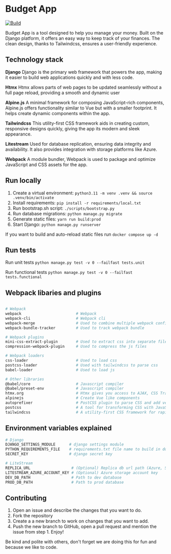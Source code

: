 # Budget App

[![Build](https://github.com/coderustle/django-budgetapp/actions/workflows/dev.yml/badge.svg?branch=dev)](https://github.com/coderustle/django-budgetapp/actions/workflows/dev.yml)

Budget App is a tool designed to help you manage your money. Built on the Django platform, it offers an easy way to keep track of your finances. The clean design, thanks to Tailwindcss, ensures a user-friendly experience.

## Technology stack

**Django**
Django is the primary web framework that powers the app, making it easier to build web applications quickly and with less code.

**Htmx**
Htmx allows parts of web pages to be updated seamlessly without a full page reload, providing a smooth and dynamic user

**Alpine.js**
A minimal framework for composing JavaScript-rich components, Alpine.js offers functionality similar to Vue but with a smaller footprint. It helps create dynamic components within the app.

**Tailwindcss**
This utility-first CSS framework aids in creating custom, responsive designs quickly, giving the app its modern and sleek appearance.

**Litestream**
Used for database replication, ensuring data integrity and availability. It also provides integration with storage platforms like Azure.

**Webpack**
 A module bundler, Webpack is used to package and optimize JavaScript and CSS assets for the app.

## Run locally

1. Create a virtual environment: `python3.11 -m venv .venv && source .venv/bin/activate`
2. Install requirements: `pip install -r requirements/local.txt`
3. Run bootstrap.sh script: `./scripts/bootstrap.py`
4. Run database migrations: `python manage.py migrate`
5. Generate static files: `yarn run build:prod`
6. Start Django: `python manage.py runserver`

If you want to build and auto-reload static files run `docker compose up -d`

## Run tests

Run unit tests
`python manage.py test -v 0 --failfast tests.unit`

Run functional tests
`python manage.py test -v 0 --failfast tests.functional`

## Webpack libaries and plugins

```bash

# Webpack
webpack                        # Webpack
webpack-cli                    # Webpack cli
webpack-merge                  # Used to combine multiple webpack configuration
webpack-bundle-tracker         # Used to track webpack bundle

# Webpack plugins
mini-css-extract-plugin        # Used to extract css into separate file
compression-webpack-plugin     # Used to compress the js files

# Webpack loaders
css-loader                     # Used to load css
postcss-loader                 # Used with tailwindcss to parse css
babel-loader                   # Used to load js

# Other libraries
@babel/core                    # Javascript compiler
@babel/preset-env              # Javascript compiler
htmx.org                       # Htmx gives you access to AJAX, CSS Transitions, WebSockets and Server Sent Events
alpinejs                       # Create Vue like components
autoprefixer                   # PostCSS plugin to parse CSS and add vendor prefixes to CSS rules
postcss                        # A tool for transforming CSS with JavaScript
tailwindcss                    # A utility-first CSS framework for rapid UI development

```

## Environment variables explained

```bash
# Django
DJANGO_SETTINGS_MODULE      # django settings module
PYTHON_REQUIREMENTS_FILE    # requirements.txt file name to build in docker
SECRET_KEY                  # django secret key

# LiteStream
REPLICA_URL                  # (Optional) Replica db url path (Azure, S3)
LITESTREAM_AZURE_ACCOUNT_KEY # (Optional) Azure storage account key
DEV_DB_PATH                  # Path to dev database
PROD_DB_PATH                 # Path to prod database
```

## Contributing

1. Open an issue and describe the changes that you want to do.
2. Fork the repository
3. Create a a new branch to work on changes that you want to add.
4. Push the new branch to GitHub, open a pull request and mention the issue from step 1. Enjoy!

Be kind and polite with others, don't forget we are doing this for fun and because we like to code.
